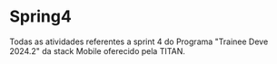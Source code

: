# Spring4
Todas as atividades referentes a sprint 4 do Programa "Trainee Deve 2024.2" da stack Mobile oferecido pela TITAN.
